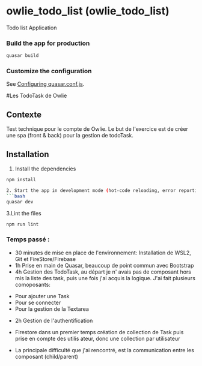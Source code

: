 # owlie_todo_list (owlie_todo_list)

Todo list Application

### Build the app for production

```bash
quasar build
```

### Customize the configuration

See [Configuring quasar.conf.js](https://v2.quasar.dev/quasar-cli/quasar-conf-js).

#Les TodoTask de Owlie

## Contexte

Test technique pour le compte de Owlie.
Le but de l'exercice est de créer une spa (front & back) pour la gestion de todoTask.

## Installation

1. Install the dependencies

````bash
npm install

2. Start the app in development mode (hot-code reloading, error reporting, etc.)
```bash
quasar dev
````

3.Lint the files

```bash
npm run lint
```

### Temps passé :

- 30 minutes de mise en place de l'environnement:
  Installation de WSL2, Git et FireStore/Firebase
- 1h Prise en main de Quasar, beaucoup de point commun avec Bootstrap
- 4h Gestion des TodoTask, au départ je n' avais pas de composant hors mis la liste des task,
  puis une fois j'ai acquis la logique. J'ai fait plusieurs comoposants:

* Pour ajouter une Task
* Pour se connecter
* Pour la gestion de la Textarea

- 2h Gestion de l'authentification
- Firestore dans un premier temps création de collection de Task puis prise en compte des utilis ateur, donc une collection par utilisateur

- La principale difficulté que j'ai rencontré, est la communication entre les composant (child/parent)

```

```
